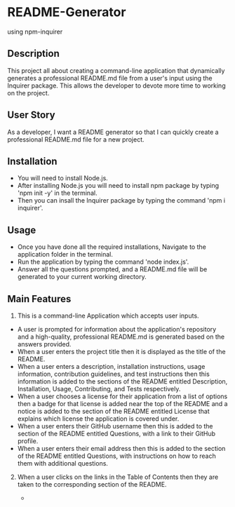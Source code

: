 # README-Generator
using npm-inquirer

## Description
This project all about creating a command-line application that dynamically generates a professional README.md file from a user's input using the Inquirer package.
This allows the developer to devote more time to working on the project.

## User Story
As a developer, I want a README generator so that I can quickly create a professional README.md file for a new project.

## Installation
- You will need to install Node.js.
- After installing Node.js you will need to install npm package by typing 'npm init -y' in the terminal.
- Then you can insall the Inquirer package by typing the command 'npm i inquirer'.

## Usage
- Once you have done all the required installations, Navigate to the application folder in the terminal.
- Run the application by typing the command 'node index.js'.
- Answer all the questions prompted, and a README.md file will be generated to your current working directory.

## Main Features
1. This is a command-line Application which accepts user inputs.
  - A user is prompted for information about the application's repository and a high-quality, professional README.md is generated based on the answers provided.
  - When a user enters the project title then it is displayed as the title of the README.
  - When a user enters a description, installation instructions, usage information, contribution guidelines, and test instructions then this information is added to the sections of the README entitled Description, Installation, Usage, Contributing, and Tests respectively.
  - When a user chooses a license for their application from a list of options then a badge for that license is added near the top of the README and a notice is added to the section of the README entitled License that explains which license the application is covered under.
  - When a user enters their GitHub username then this is added to the section of the README entitled Questions, with a link to their GitHub profile.
  - When a user enters their email address then this is added to the section of the README entitled Questions, with instructions on how to reach them with additional questions.
2. When a user clicks on the links in the Table of Contents then they are taken to the corresponding section of the README.


      
      - 
  

